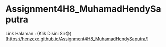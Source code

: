 # Assignment4H8_MuhamadHendySaputra

Link Halaman : (Klik Disini Sir😎)[https://henzexe.github.io/Assignment4H8_MuhamadHendySaputra/]
